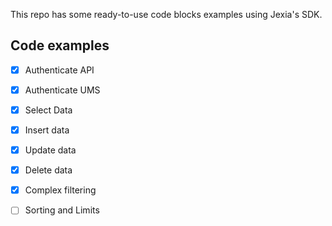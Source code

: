 This repo has some ready-to-use code blocks examples using Jexia's SDK.

## Code examples
- [x] Authenticate API
- [x] Authenticate UMS
- [x] Select Data
- [x] Insert data
- [x] Update data
- [x] Delete data
- [x] Complex filtering
- [ ] Sorting and Limits


